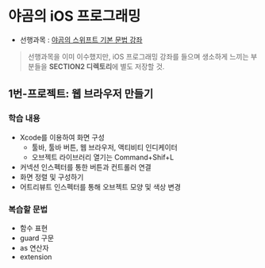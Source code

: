 # 야곰의 iOS 프로그래밍
* 선행과목 : [야곰의 스위프트 기본 문법 강좌](https://www.inflearn.com/course/%EC%8A%A4%EC%9C%84%ED%94%84%ED%8A%B8-%EA%B8%B0%EB%B3%B8-%EB%AC%B8%EB%B2%95/)
> 선행과목을 이미 이수했지만, iOS 프로그래밍 강좌를 들으며 생소하게 느끼는 부분들을 <b>SECTION2 디렉토리</b>에 별도 저장할 것.

## 1번-프로젝트: 웹 브라우저 만들기
### 학습 내용
* Xcode를 이용하여 화면 구성
  * 툴바, 툴바 버튼, 웹 브라우저, 액티비티 인디케이터
  * 오브젝트 라이브러리 열기는 Command+Shif+L
* 커넥션 인스펙터를 통한 버튼과 컨트롤러 연결
* 화면 정렬 및 구성하기
* 어트리뷰트 인스펙터를 통해 오브젝트 모양 및 색상 변경
### 복습할 문법
* 함수 표현
* guard 구문
* as 연산자
* extension
